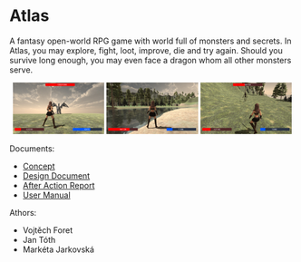 # Atlas
A fantasy open-world RPG game with world full of monsters and secrets. In Atlas, you may explore, fight, loot, improve, die and try again. Should you survive long enough, you may even face a dragon whom all other monsters serve.

<p align="center">
  <img src="media/screenshot01.jpg" alt="Atlas" width="32%">
  <img src="media/screenshot02.jpg" alt="Atlas" width="32%">
  <img src="media/screenshot03.jpg" alt="Atlas" width="32%">
</p>

Documents:
*   [Concept](docs/concept.pdf)
*   [Design Document](docs/designdoc.pdf)
*   [After Action Report](docs/aareport.pdf)
*   [User Manual](docs/userman.pdf)

Athors:
*   Vojtěch Foret
*   Jan Tóth
*   Markéta Jarkovská